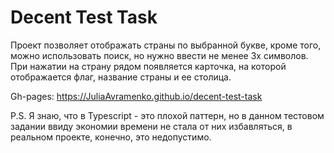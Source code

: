 # Decent Test Task

Проект позволяет отображать страны по выбранной букве, кроме того, можно использовать поиск, но нужно ввести не менее 3х символов. При нажатии на страну рядом появляется карточка, на которой отображается флаг, название страны и ее столица.   

Gh-pages: https://JuliaAvramenko.github.io/decent-test-task  

P.S. Я знаю, что <any> в Typescript - это плохой паттерн, но в данном тестовом задании ввиду экономии времени не стала от них избавляться, в реальном проекте, конечно, это недопустимо.    

